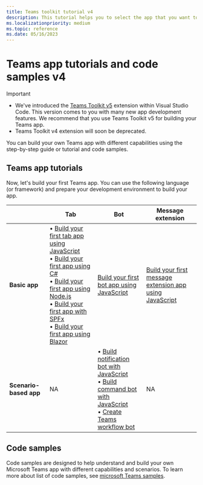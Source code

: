 ```yaml
---
title: Teams toolkit tutorial v4
description: This tutorial helps you to select the app that you want to build and lists the associated guides.
ms.localizationpriority: medium
ms.topic: reference
ms.date: 05/16/2023
---
```

# Teams app tutorials and code samples v4

> [!IMPORTANT]
>
> * We've introduced the [Teams Toolkit v5](../teams-toolkit-fundamentals.md) extension within Visual Studio Code. This version comes to you with many new app development features. We recommend that you use Teams Toolkit v5 for building your Teams app.
> * Teams Toolkit v4 extension will soon be deprecated.

You can build your own Teams app with different capabilities using the step-by-step guide or tutorial and code samples.

## Teams app tutorials

Now, let's build your first Teams app. You can use the following language (or framework) and prepare your development environment to build your app.

| &nbsp; | **Tab** | **Bot** | **Message extension** |
| --- | --- | --- | --- |
| **Basic app** | • [Build your first tab app using JavaScript](~/toolkit/toolkit-v4/sbs-v4/sbs-gs-javascript-v4.yml) <br> •  [Build your first app using C#](~/toolkit/toolkit-v4/sbs-v4/sbs-gs-csharp-v4.yml) <br> • [Build your first app using Node.js](~/toolkit/toolkit-v4/sbs-v4/sbs-gs-nodejs-v4.yml) <br> • [Build your first app with SPFx](~/toolkit/toolkit-v4/sbs-v4/sbs-gs-spfx-v4.yml) <br> • [Build your first app using Blazor](~/toolkit/toolkit-v4/sbs-v4/sbs-gs-blazorupdate-v4.yml) |[Build your first bot app using JavaScript](~/toolkit/toolkit-v4/sbs-v4/sbs-gs-bot-v4.yml)| [Build your first message extension app using JavaScript](~/toolkit/toolkit-v4/sbs-v4/sbs-gs-msgext-v4.yml)|
| **Scenario-based app** | NA | • [Build notification bot with JavaScript](~/toolkit/toolkit-v4/sbs-v4/sbs-gs-notificationbot-v4.yml) <br> • [Build command bot with JavaScript](~/toolkit/toolkit-v4/sbs-v4/sbs-gs-commandbot-v4.yml) <br> • [Create Teams workflow bot](~/toolkit/toolkit-v4/sbs-v4/sbs-gs-workflow-bot-v4.yml) | NA |

## Code samples

Code samples are designed to help understand and build your own Microsoft Teams app with different capabilities and scenarios. To learn more about list of code samples, see [microsoft Teams samples](https://github.com/OfficeDev/Microsoft-Teams-Samples).
